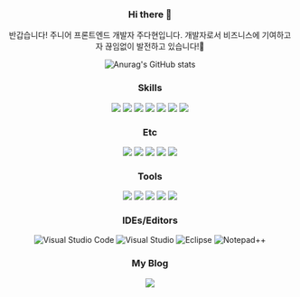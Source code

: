 <div align="center">


### Hi there 👋 
반갑습니다! 주니어 프론트엔드 개발자 주다현입니다. 개발자로서 비즈니스에 기여하고자 끊임없이 발전하고 있습니다!👐 
<br/>

![Anurag's GitHub stats](https://github-readme-stats.vercel.app/api?username=judahhh&hide=stars&show_icons=true&&theme=cobalt)
<!--(https://github.com/judahhh/github-readme-stats


[![Top Langs](https://github-readme-stats.vercel.app/api/top-langs/?username=judahhh)](https://github.com/judahhh/github-readme-stats)-->

<!-- Language logo-->
### Skills

<img src="https://img.shields.io/badge/html5-%23E34F26.svg?&style=for-the-badge&logo=html5&logoColor=white" />
<img src="https://img.shields.io/badge/css3-%231572B6.svg?&style=for-the-badge&logo=css3&logoColor=white" />
<img src="https://img.shields.io/badge/sass-%23CC6699.svg?&style=for-the-badge&logo=sass&logoColor=white" />
<img src="https://img.shields.io/badge/javascript-%23F7DF1E.svg?&style=for-the-badge&logo=javascript&logoColor=black" />
<img src="https://img.shields.io/badge/typescript-%233178C6.svg?&style=for-the-badge&logo=typescript&logoColor=white" />
<img src="https://img.shields.io/badge/react-%2320232a.svg?style=for-the-badge&logo=react&logoColor=%2361DAFB" />
<img src="https://img.shields.io/badge/vuejs-%2335495e.svg?style=for-the-badge&logo=vuedotjs&logoColor=%234FC08D" />


 ### Etc 
<img src="https://img.shields.io/badge/c-brown.svg?&style=for-the-badge&logo=c&logoColor=white" />
<img src="https://img.shields.io/badge/java-%23ED8B00.svg?style=for-the-badge&logo=openjdk&logoColor=white" />
<!-- <img src="https://img.shields.io/badge/c%23-%23239120.svg?style=for-the-badge&logo=c-sharp&logoColor=white" /> -->
<!-- <img src="https://img.shields.io/badge/OpenGL-%23FFFFFF.svg?style=for-the-badge&logo=opengl" /> -->
<img src="https://img.shields.io/badge/mysql-%234479A1.svg?&style=for-the-badge&logo=mysql&logoColor=white" />
<img src="https://img.shields.io/badge/docker-%230db7ed.svg?style=for-the-badge&logo=docker&logoColor=white" />
<img src="https://img.shields.io/badge/stompjs-%23181717.svg?&style=for-the-badge&logo=stompJS&logoColor=white" />


### Tools
<img src="https://img.shields.io/badge/figma-%23F24E1E.svg?&style=for-the-badge&logo=figma&logoColor=white" />
<img src="https://img.shields.io/badge/slack-%234A154B.svg?&style=for-the-badge&logo=slack&logoColor=white" />
<img src="https://img.shields.io/badge/git-%23F05032.svg?&style=for-the-badge&logo=git&logoColor=white" />
<img src="https://img.shields.io/badge/github-%23181717.svg?&style=for-the-badge&logo=github&logoColor=white" />
<img src="https://img.shields.io/badge/notion-%23000000.svg?&style=for-the-badge&logo=notion&logoColor=white" />

### IDEs/Editors
![Visual Studio Code](https://img.shields.io/badge/Visual%20Studio%20Code-0078d7.svg?style=for-the-badge&logo=visual-studio-code&logoColor=white)
![Visual Studio](https://img.shields.io/badge/Visual%20Studio-5C2D91.svg?style=for-the-badge&logo=visual-studio&logoColor=white)
![Eclipse](https://img.shields.io/badge/Eclipse-FE7A16.svg?style=for-the-badge&logo=Eclipse&logoColor=white)
![Notepad++](https://img.shields.io/badge/Notepad++-90E59A.svg?style=for-the-badge&logo=notepad%2b%2b&logoColor=black)

### My Blog
<a href="https://judahhh.tistory.com/" target="_blank" >
    <img 
        src="http://img.shields.io/badge/-Tech%20Blog-655ced?style=flat&logo=tistory&link=https://judahhh.tistory.com/"
        style="height : auto; margin-left : 10px; margin-right : 10px;"/>
</a>


</div>




<!--
**judahhh/judahhh** is a ✨ _special_ ✨ repository because its `README.md` (this file) appears on your GitHub profile.

Here are some ideas to get you started:

- 🔭 I’m currently working on ...
- 🌱 I’m currently learning ...
- 👯 I’m looking to collaborate on ...
- 🤔 I’m looking for help with ...
- 💬 Ask me about ...
- 📫 How to reach me: ...
- 😄 Pronouns: ...
- ⚡ Fun fact: ...
-->
